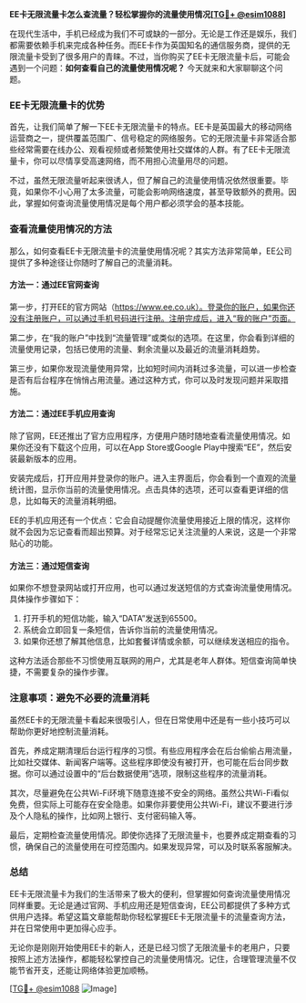 **EE卡无限流量卡怎么查流量？轻松掌握你的流量使用情况[[TG💪+ @esim1088](https://t.me/s/esim1088)]**

在现代生活中，手机已经成为我们不可或缺的一部分。无论是工作还是娱乐，我们都需要依赖手机来完成各种任务。而EE卡作为英国知名的通信服务商，提供的无限流量卡受到了很多用户的青睐。不过，当你购买了EE卡无限流量卡后，可能会遇到一个问题：**如何查看自己的流量使用情况呢？** 今天就来和大家聊聊这个问题。

### EE卡无限流量卡的优势

首先，让我们简单了解一下EE卡无限流量卡的特点。EE卡是英国最大的移动网络运营商之一，提供覆盖范围广、信号稳定的网络服务。它的无限流量卡非常适合那些经常需要在线办公、观看视频或者频繁使用社交媒体的人群。有了EE卡无限流量卡，你可以尽情享受高速网络，而不用担心流量用尽的问题。

不过，虽然无限流量听起来很诱人，但了解自己的流量使用情况依然很重要。毕竟，如果你不小心用了太多流量，可能会影响网络速度，甚至导致额外的费用。因此，掌握如何查询流量使用情况是每个用户都必须学会的基本技能。

### 查看流量使用情况的方法

那么，如何查看EE卡无限流量卡的流量使用情况呢？其实方法非常简单，EE公司提供了多种途径让你随时了解自己的流量消耗。

#### 方法一：通过EE官网查询

第一步，打开EE的官方网站（https://www.ee.co.uk）。登录你的账户，如果你还没有注册账户，可以通过手机号码进行注册。注册完成后，进入“我的账户”页面。

第二步，在“我的账户”中找到“流量管理”或类似的选项。在这里，你会看到详细的流量使用记录，包括已使用的流量、剩余流量以及最近的流量消耗趋势。

第三步，如果你发现流量使用异常，比如短时间内消耗过多流量，可以进一步检查是否有后台程序在悄悄占用流量。通过这种方式，你可以及时发现问题并采取措施。

#### 方法二：通过EE手机应用查询

除了官网，EE还推出了官方应用程序，方便用户随时随地查看流量使用情况。如果你还没有下载这个应用，可以在App Store或Google Play中搜索“EE”，然后安装最新版本的应用。

安装完成后，打开应用并登录你的账户。进入主界面后，你会看到一个直观的流量统计图，显示你当前的流量使用情况。点击具体的选项，还可以查看更详细的信息，比如每天的流量消耗明细。

EE的手机应用还有一个优点：它会自动提醒你流量使用接近上限的情况，这样你就不会因为忘记查看而超出预算。对于经常忘记关注流量的人来说，这是一个非常贴心的功能。

#### 方法三：通过短信查询

如果你不想登录网站或打开应用，也可以通过发送短信的方式查询流量使用情况。具体操作步骤如下：

1. 打开手机的短信功能，输入“DATA”发送到65500。
2. 系统会立即回复一条短信，告诉你当前的流量使用情况。
3. 如果你还想了解其他信息，比如套餐详情或余额，可以继续发送相应的指令。

这种方法适合那些不习惯使用互联网的用户，尤其是老年人群体。短信查询简单快捷，不需要复杂的操作步骤。

### 注意事项：避免不必要的流量消耗

虽然EE卡的无限流量卡看起来很吸引人，但在日常使用中还是有一些小技巧可以帮助你更好地控制流量消耗。

首先，养成定期清理后台运行程序的习惯。有些应用程序会在后台偷偷占用流量，比如社交媒体、新闻客户端等。这些程序即使没有被打开，也可能在后台同步数据。你可以通过设置中的“后台数据使用”选项，限制这些程序的流量消耗。

其次，尽量避免在公共Wi-Fi环境下随意连接不安全的网络。虽然公共Wi-Fi看似免费，但实际上可能存在安全隐患。如果你非要使用公共Wi-Fi，建议不要进行涉及个人隐私的操作，比如网上银行、支付密码输入等。

最后，定期检查流量使用情况。即使你选择了无限流量卡，也要养成定期查看的习惯，确保自己的流量使用在可控范围内。如果发现异常，可以及时联系客服解决。

### 总结

EE卡无限流量卡为我们的生活带来了极大的便利，但掌握如何查询流量使用情况同样重要。无论是通过官网、手机应用还是短信查询，EE公司都提供了多种方式供用户选择。希望这篇文章能帮助你轻松掌握EE卡无限流量卡的流量查询方法，并在日常使用中更加得心应手。

无论你是刚刚开始使用EE卡的新人，还是已经习惯了无限流量卡的老用户，只要按照上述方法操作，都能轻松掌控自己的流量使用情况。记住，合理管理流量不仅能节省开支，还能让网络体验更加顺畅。

[[TG💪+ @esim1088](https://t.me/s/esim1088) ![Image](https://i.postimg.cc/4NQfJmqS/Snipaste-2025-05-13-00-14-12.png)]